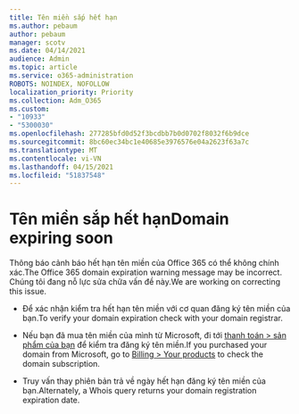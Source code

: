 ```yaml
---
title: Tên miền sắp hết hạn
ms.author: pebaum
author: pebaum
manager: scotv
ms.date: 04/14/2021
audience: Admin
ms.topic: article
ms.service: o365-administration
ROBOTS: NOINDEX, NOFOLLOW
localization_priority: Priority
ms.collection: Adm_O365
ms.custom:
- "10933"
- "5300030"
ms.openlocfilehash: 277285bfd0d52f3bcdbb7b0d0702f8032f6b9dce
ms.sourcegitcommit: 8bc60ec34bc1e40685e3976576e04a2623f63a7c
ms.translationtype: MT
ms.contentlocale: vi-VN
ms.lasthandoff: 04/15/2021
ms.locfileid: "51837548"
---
```

# <a name="domain-expiring-soon"></a><span data-ttu-id="2db1f-102">Tên miền sắp hết hạn</span><span class="sxs-lookup"><span data-stu-id="2db1f-102">Domain expiring soon</span></span>

<span data-ttu-id="2db1f-103">Thông báo cảnh báo hết hạn tên miền của Office 365 có thể không chính xác.</span><span class="sxs-lookup"><span data-stu-id="2db1f-103">The Office 365 domain expiration warning message may be incorrect.</span></span> <span data-ttu-id="2db1f-104">Chúng tôi đang nỗ lực sửa chữa vấn đề này.</span><span class="sxs-lookup"><span data-stu-id="2db1f-104">We are working on correcting this issue.</span></span>

- <span data-ttu-id="2db1f-105">Để xác nhận kiểm tra hết hạn tên miền với cơ quan đăng ký tên miền của bạn.</span><span class="sxs-lookup"><span data-stu-id="2db1f-105">To verify your domain expiration check with your domain registrar.</span></span>

- <span data-ttu-id="2db1f-106">Nếu bạn đã mua tên miền của mình từ Microsoft, đi tới [thanh toán > sản phẩm của bạn](https://admin.microsoft.com/Adminportal/Home?source=applauncher#/subscriptions) để kiểm tra đăng ký tên miền.</span><span class="sxs-lookup"><span data-stu-id="2db1f-106">If you purchased your domain from Microsoft, go to [Billing > Your products](https://admin.microsoft.com/Adminportal/Home?source=applauncher#/subscriptions) to check the domain subscription.</span></span>

- <span data-ttu-id="2db1f-107">Truy vấn thay phiên bản trả về ngày hết hạn đăng ký tên miền của bạn.</span><span class="sxs-lookup"><span data-stu-id="2db1f-107">Alternately, a Whois query returns your domain registration expiration date.</span></span>